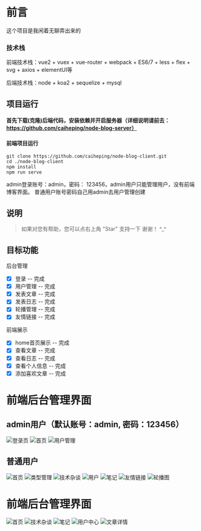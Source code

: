 # 前言
这个项目是我闲着无聊弄出来的

### 技术栈

前端技术栈：vue2 + vuex + vue-router + webpack + ES6/7 + less + flex + svg + axios + elementUI等

后端技术栈：node + koa2 + sequelize + mysql


## 项目运行
#### 首先下载(克隆)后端代码，安装依赖并开启服务器（详细说明请前去：https://github.com/caiheping/node-blog-server）

#### 前端项目运行
```
git clone https://github.com/caiheping/node-blog-client.git
cd ./node-blog-client
npm install
npm run serve
```
admin登录账号：admin，密码： 123456，admin用户只能管理用户，没有前端博客界面。
普通用户账号密码自己用admin去用户管理创建

## 说明

>  如果对您有帮助，您可以点右上角 "Star" 支持一下 谢谢！ ^_^

## 目标功能
后台管理
- [x] 登录 -- 完成
- [x] 用户管理 -- 完成
- [x] 发表文章 -- 完成
- [x] 发表日志 -- 完成
- [x] 轮播管理 -- 完成
- [x] 友情链接 -- 完成

前端展示
- [x] home首页展示 -- 完成
- [x] 查看文章 -- 完成
- [x] 查看日志 -- 完成
- [x] 查看个人信息 -- 完成
- [x] 添加喜欢文章 -- 完成

# 前端后台管理界面
## admin用户（默认账号：admin, 密码：123456）
![登录页](./public/baseImg/login.png)
![首页](./public/baseImg/home.png)
![用户管理](./public/baseImg/userMangerment.png)

## 普通用户
![首页](./public/baseImg/common-home.png)
![类型管理](./public/baseImg/type.png)
![技术杂谈](./public/baseImg/skill.png)
![用户](./public/baseImg/user.png)
![笔记](./public/baseImg/notes.png)
![友情链接](./public/baseImg/friendLink.png)
![轮播图](./public/baseImg/lunbo.png)


# 前端后台管理界面
![首页](./public/baseImg/font-home.png)
![技术杂谈](./public/baseImg/font-skill.png)
![笔记](./public/baseImg/font-notes.png)
![用户中心](./public/baseImg/font-user.png)
![文章详情](./public/baseImg/font-detail.png)


